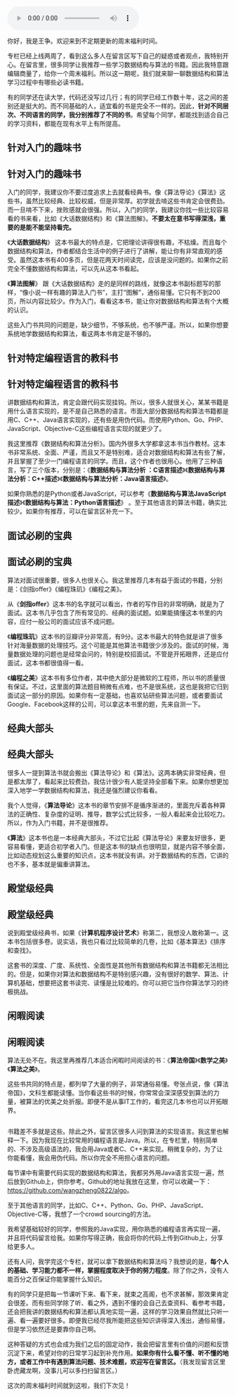 <audio title="不定期福利第一期 _ 数据结构与算法学习书单" src="https://static001.geekbang.org/resource/audio/5c/9a/5c38a858306b7555f1a5e758ef48739a.mp3" controls="controls"></audio> 
<p>你好，我是王争。欢迎来到不定期更新的周末福利时间。</p><p>专栏已经上线两周了，看到这么多人在留言区写下自己的疑惑或者观点，我特别开心。在留言里，很多同学让我推荐一些学习数据结构与算法的书籍。因此我特意跟编辑商量了，给你一个周末福利。所以这一期呢，我们就来聊一聊数据结构和算法学习过程中有哪些必读书籍。</p><p>有的同学还在读大学，代码还没写过几行；有的同学已经工作数十年，这之间的差别还是挺大的。而不同基础的人，适宜看的书是完全不一样的。因此，<strong>针对不同层次、不同语言的同学，我分别推荐了不同的书</strong>。希望每个同学，都能找到适合自己的学习资料，都能在现有水平上有所提高。</p>

## 针对入门的趣味书
<h2>针对入门的趣味书</h2><p>入门的同学，我建议你不要过度追求上去就看经典书。像《算法导论》《算法》这些书，虽然比较经典、比较权威，但是非常厚。初学就去啃这些书肯定会很费劲。而一旦啃不下来，挫败感就会很强。所以，入门的同学，我建议你找一些比较容易看的书来看，比如《大话数据结构》和《算法图解》。<strong><span class="orange">不要太在意书写得深浅，重要的是能不能坚持看完。</span></strong></p><p>《<strong>大话数据结构</strong>》 这本书最大的特点是，它把理论讲得很有趣，不枯燥。而且每个数据结构和算法，作者都结合生活中的例子进行了讲解，能让你有非常直观的感受。虽然这本书有400多页，但是花两天时间读完，应该是没问题的。如果你之前完全不懂数据结构和算法，可以先从这本书看起。</p><!-- [[[read_end]]] --><p>《<strong>算法图解</strong>》 跟《大话数据结构》走的是同样的路线，就像这本书副标题写的那样，“像小说一样有趣的算法入门书”，主打“图解”，通俗易懂。它只有不到200页，所以内容比较少。作为入门，看看这本书，能让你对数据结构和算法有个大概的认识。</p><p>这些入门书共同的问题是，缺少细节，不够系统，也不够严谨。所以，如果你想要系统地学数据结构和算法，看这两本书肯定是不够的。</p>

## 针对特定编程语言的教科书
<h2>针对特定编程语言的教科书</h2><p>讲数据结构和算法，肯定会跟代码实现挂钩。所以，很多人就很关心，某某书籍是用什么语言实现的，是不是自己熟悉的语言。市面大部分数据结构和算法书籍都是用C、C++、Java语言实现的，还有些是用伪代码。而使用Python、Go、PHP、JavaScript、Objective-C这些编程语言实现的就更少了。</p><p>我这里推荐《数据结构和算法分析》。国内外很多大学都拿这本书当作教材。这本书非常系统、全面、严谨，而且又不是特别难，适合对数据结构和算法有些了解，并且掌握了至少一门编程语言的同学。而且，这个作者也很用心。他用了三种语言，写了三个版本，分别是：《<strong>数据结构与算法分析 ：C语言描述</strong>》《<strong>数据结构与算法分析：C++描述</strong>》《<strong>数据结构与算法分析：Java语言描述</strong>》。</p><p>如果你熟悉的是Python或者JavaScript，可以参考《<strong>数据结构与算法JavaScript描述</strong>》《<strong>数据结构与算法：Python语言描述</strong>》 。至于其他语言的算法书籍，确实比较少。如果你有推荐，可以在留言区补充一下。</p>

## 面试必刷的宝典
<h2>面试必刷的宝典</h2><p>算法对面试很重要，很多人也很关心。我这里推荐几本有益于面试的书籍，分别是：《剑指offer》《编程珠玑》《编程之美》。</p><p>从《<strong>剑指offer</strong>》这本书的名字就可以看出，作者的写作目的非常明确，就是为了面试。这本书几乎包含了所有常见的、经典的面试题。如果能搞懂这本书里的内容，应付一般公司的面试应该不成问题。</p><p>《<strong>编程珠玑</strong>》这本书的豆瓣评分非常高，有9分。这本书最大的特色就是讲了很多针对海量数据的处理技巧。这个可能是其他算法书籍很少涉及的。面试的时候，海量数据处理的问题也是经常会问的，特别是校招面试。不管是开拓眼界，还是应付面试，这本书都很值得一看。</p><p>《<strong>编程之美</strong>》这本书有多位作者，其中绝大部分是微软的工程师，所以书的质量很有保证。不过，这里面的算法题目稍微有点难，也不是很系统，这也是我把它归到面试这一部分的原因。如果你有一定基础，也喜欢钻研些算法问题，或者要面试Google、Facebook这样的公司，可以拿这本书里的题，先来自测一下。</p>

## 经典大部头
<h2>经典大部头</h2><p>很多人一提到算法书就会搬出《算法导论》和《算法》。这两本确实非常经典，但是都太厚了，看起来比较费劲，我估计很少有人能坚持全部看下来。如果你想更加深入地学一学数据结构和算法，我还是强烈建议你看看。</p><p>我个人觉得，《<strong>算法导论</strong>》这本书的章节安排不是循序渐进的，里面充斥着各种算法的正确性、复杂度的证明、推导，数学公式比较多，一般人看起来会比较吃力。所以，作为入门书籍，并不是很推荐。</p><p>《<strong>算法</strong>》这本书也是一本经典大部头，不过它比起《算法导论》来要友好很多，更容易看懂，更适合初学者入门。但是这本书的缺点也很明显，就是内容不够全面，比如动态规划这么重要的知识点，这本书就没有讲。对于数据结构的东西，它讲的也不多，基本就是偏重讲算法。</p>

## 殿堂级经典
<h2>殿堂级经典</h2><p>说到殿堂级经典书，如果《<strong>计算机程序设计艺术</strong>》称第二，我想没人敢称第一。这本书包括很多卷。说实话，我也只看过比较简单的几卷，比如《基本算法》《排序和查找》。</p><p>这套书的深度、广度、系统性、全面性是其他所有数据结构和算法书籍都无法相比的。但是，如果你对算法和数据结构不是特别感兴趣，没有很好的数学、算法、计算机基础，想要把这套书读完、读懂是比较难的。你可以把它当作你算法学习的终极挑战。</p>

## 闲暇阅读
<h2>闲暇阅读</h2><p>算法无处不在。我这里再推荐几本适合闲暇时间阅读的书：《<strong>算法帝国</strong>》《<strong>数学之美</strong>》《<strong>算法之美</strong>》。</p><p>这些书共同的特点是，都列举了大量的例子，非常通俗易懂。夸张点说，像《算法帝国》，文科生都能读懂。当你看这些书的时候，你常常会深深感受到算法的力量，被算法的优美之处折服。即便不是从事IT工作的，看完这几本书也可以开拓眼界。</p><p><img src="https://static001.geekbang.org/resource/image/1e/b8/1e306ffd0d56facbda45f413bc27a4b8.jpg?wh=1142*838" alt=""></p><p>书籍差不多就是这些。除此之外，留言区很多人问到算法的实现语言。我这里也解释一下。因为我现在比较常用的编程语言是Java。所以，在专栏里，特别简单的、不涉及高级语法的，我会用Java或者C、C++来实现。稍微复杂的，为了让你能看懂，我会用伪代码。所以你完全不用担心语言的问题。</p><p>每节课中有需要代码实现的数据结构和算法，我都另外用Java语言实现一遍，然后放到Github上，供你参考。Github的地址我放在这里，你可以收藏一下：<a href="https://github.com/wangzheng0822/algo">https://github.com/wangzheng0822/algo</a>。</p><p>至于其他语言的同学，比如C、C++、Python、Go、PHP、JavaScript、Objective-C等，我想了一个crowd sourcing的方法。</p><p>我希望基础较好的同学，参照我的Java实现，用你熟悉的编程语言再实现一遍，并且将代码留言给我。如果你写得正确，我会将你的代码上传到Github上，分享给更多人。</p><p>还有人问，我学完这个专栏，就可以拿下数据结构和算法吗？我想说的是，<strong><span class="orange">每个人的基础、学习能力都不一样，掌握程度取决于你的努力程度</span></strong>。除了你之外，没有人能百分之百保证你能掌握什么知识。</p><p>有的同学只是把每一节课听下来、看下来，就束之高阁，也不求甚解，那效果肯定会很差。而有些同学除了听、看之外，遇到不懂的会自己去查资料、看参考书籍，还会把我讲的数据结构和算法都认真地实现一遍，这样的学习效果自然就比只听一遍、看一遍要好很多。即便我已经尽我所能把这些知识讲得深入浅出，通俗易懂，但是学习依然还是要靠你自己啊。</p><p>这种答疑的方式也会成为我们之后的固定动作，我会把留言里有价值的问题和反馈沉淀下来，希望对你的日常学习起到补充作用。<strong>如果你有什么看不懂、听不懂的地方，或者工作中有遇到算法问题、技术难题，欢迎写在留言区。</strong>（我发现留言区里卧虎藏龙啊，没事儿可以多扫扫留言区。）</p><p>这次的周末福利时间就到这啦，我们下次见！</p>